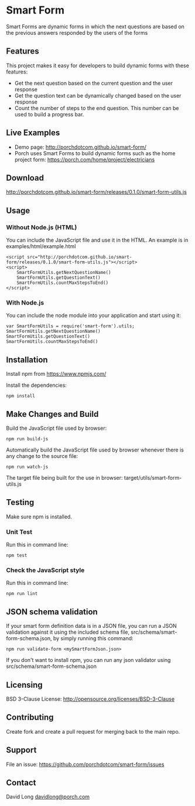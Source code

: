 # Smart Form

Smart Forms are dynamic forms in which the next questions are based on the previous answers responded by the users of the forms

## Features
This project makes it easy for developers to build dynamic forms with these features: 

* Get the next question based on the current question and the user response
* Get the question text can be dynamically changed based on the user response
* Count the number of steps to the end question. This number can be used to build a progress bar.

## Live Examples

* Demo page: http://porchdotcom.github.io/smart-form/
* Porch uses Smart Forms to build dynamic forms such as the home project form: https://porch.com/home/project/electricians

## Download

http://porchdotcom.github.io/smart-form/releases/0.1.0/smart-form-utils.js

## Usage

### Without Node.js (HTML)

You can include the JavaScript file and use it in the HTML.  An example is in examples/html/example.html

    <script src="http://porchdotcom.github.io/smart-form/releases/0.1.0/smart-form-utils.js"></script>
    <script>
        SmartFormUtils.getNextQuestionName()
        SmartFormUtils.getQuestionText()
        SmartFormUtils.countMaxStepsToEnd()
    </script>

### With Node.js
    
You can include the node module into your application and start using it:
    
    var SmartFormUtils = require('smart-form').utils;
    SmartFormUtils.getNextQuestionName()
    SmartFormUtils.getQuestionText()
    SmartFormUtils.countMaxStepsToEnd()

## Installation

Install npm from https://www.npmjs.com/

Install the dependencies:

    npm install 

## Make Changes and Build

Build the JavaScript file used by browser:

    npm run build-js

Automatically build the JavaScript file used by browser whenever there is any change to the source file:

    npm run watch-js

The target file being built for the use in browser: target/utils/smart-form-utils.js    

## Testing

Make sure npm is installed.

### Unit Test
Run this in command line:
  
    npm test

### Check the JavaScript style
Run this in command line:
  
    npm run lint

## JSON schema validation
If your smart form definition data is in a JSON file, you can run a JSON validation against it using the included schema file, src/schema/smart-form-schema.json, by simply running this command:

    npm run validate-form <mySmartFormJson.json>

If you don't want to install npm, you can run any json validator using src/schema/smart-form-schema.json

## Licensing

BSD 3-Clause License: http://opensource.org/licenses/BSD-3-Clause

## Contributing

Create fork and create a pull request for merging back to the main repo. 

## Support

File an issue: https://github.com/porchdotcom/smart-form/issues

## Contact

David Long <davidlong@porch.com>
